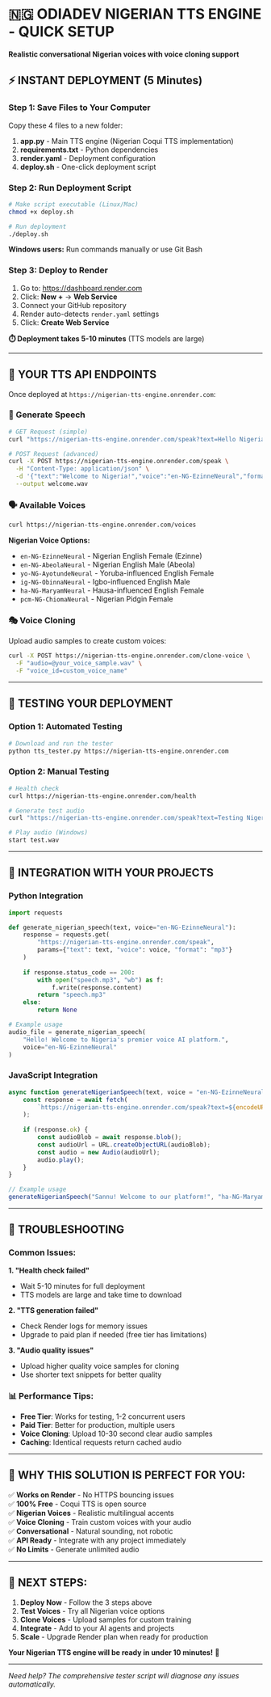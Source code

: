 # 🇳🇬 ODIADEV NIGERIAN TTS ENGINE - QUICK SETUP

**Realistic conversational Nigerian voices with voice cloning support**

## ⚡ INSTANT DEPLOYMENT (5 Minutes)

### Step 1: Save Files to Your Computer
Copy these 4 files to a new folder:

1. **app.py** - Main TTS engine (Nigerian Coqui TTS implementation)
2. **requirements.txt** - Python dependencies  
3. **render.yaml** - Deployment configuration
4. **deploy.sh** - One-click deployment script

### Step 2: Run Deployment Script
```bash
# Make script executable (Linux/Mac)
chmod +x deploy.sh

# Run deployment
./deploy.sh
```

**Windows users:** Run commands manually or use Git Bash

### Step 3: Deploy to Render
1. Go to: https://dashboard.render.com
2. Click: **New +** → **Web Service**
3. Connect your GitHub repository
4. Render auto-detects `render.yaml` settings
5. Click: **Create Web Service**

**⏱️ Deployment takes 5-10 minutes** (TTS models are large)

---

## 🎯 YOUR TTS API ENDPOINTS

Once deployed at `https://nigerian-tts-engine.onrender.com`:

### 🎤 Generate Speech
```bash
# GET Request (simple)
curl "https://nigerian-tts-engine.onrender.com/speak?text=Hello Nigeria&voice=en-NG-EzinneNeural" --output speech.wav

# POST Request (advanced)
curl -X POST https://nigerian-tts-engine.onrender.com/speak \
  -H "Content-Type: application/json" \
  -d '{"text":"Welcome to Nigeria!","voice":"en-NG-EzinneNeural","format":"mp3"}' \
  --output welcome.wav
```

### 🗣️ Available Voices
```bash
curl https://nigerian-tts-engine.onrender.com/voices
```

**Nigerian Voice Options:**
- `en-NG-EzinneNeural` - Nigerian English Female (Ezinne) 
- `en-NG-AbeolaNeural` - Nigerian English Male (Abeola)
- `yo-NG-AyotundeNeural` - Yoruba-influenced English Female
- `ig-NG-ObinnaNeural` - Igbo-influenced English Male  
- `ha-NG-MaryamNeural` - Hausa-influenced English Female
- `pcm-NG-ChiomaNeural` - Nigerian Pidgin Female

### 🎭 Voice Cloning
Upload audio samples to create custom voices:

```bash
curl -X POST https://nigerian-tts-engine.onrender.com/clone-voice \
  -F "audio=@your_voice_sample.wav" \
  -F "voice_id=custom_voice_name"
```

---

## 🧪 TESTING YOUR DEPLOYMENT

### Option 1: Automated Testing
```bash
# Download and run the tester
python tts_tester.py https://nigerian-tts-engine.onrender.com
```

### Option 2: Manual Testing  
```bash
# Health check
curl https://nigerian-tts-engine.onrender.com/health

# Generate test audio
curl "https://nigerian-tts-engine.onrender.com/speak?text=Testing Nigerian TTS&voice=en-NG-EzinneNeural" --output test.wav

# Play audio (Windows)
start test.wav
```

---

## 🤖 INTEGRATION WITH YOUR PROJECTS

### Python Integration
```python
import requests

def generate_nigerian_speech(text, voice="en-NG-EzinneNeural"):
    response = requests.get(
        "https://nigerian-tts-engine.onrender.com/speak",
        params={"text": text, "voice": voice, "format": "mp3"}
    )
    
    if response.status_code == 200:
        with open("speech.mp3", "wb") as f:
            f.write(response.content)
        return "speech.mp3"
    else:
        return None

# Example usage
audio_file = generate_nigerian_speech(
    "Hello! Welcome to Nigeria's premier voice AI platform.",
    voice="en-NG-EzinneNeural"
)
```

### JavaScript Integration
```javascript
async function generateNigerianSpeech(text, voice = "en-NG-EzinneNeural") {
    const response = await fetch(
        `https://nigerian-tts-engine.onrender.com/speak?text=${encodeURIComponent(text)}&voice=${voice}`
    );
    
    if (response.ok) {
        const audioBlob = await response.blob();
        const audioUrl = URL.createObjectURL(audioBlob);
        const audio = new Audio(audioUrl);
        audio.play();
    }
}

// Example usage
generateNigerianSpeech("Sannu! Welcome to our platform!", "ha-NG-MaryamNeural");
```

---

## 🔧 TROUBLESHOOTING

### Common Issues:

**1. "Health check failed"**
- Wait 5-10 minutes for full deployment
- TTS models are large and take time to download

**2. "TTS generation failed"**  
- Check Render logs for memory issues
- Upgrade to paid plan if needed (free tier has limitations)

**3. "Audio quality issues"**
- Upload higher quality voice samples for cloning
- Use shorter text snippets for better quality

### 📊 Performance Tips:
- **Free Tier**: Works for testing, 1-2 concurrent users
- **Paid Tier**: Better for production, multiple users
- **Voice Cloning**: Upload 10-30 second clear audio samples
- **Caching**: Identical requests return cached audio

---

## 🎯 WHY THIS SOLUTION IS PERFECT FOR YOU:

✅ **Works on Render** - No HTTPS bouncing issues  
✅ **100% Free** - Coqui TTS is open source  
✅ **Nigerian Voices** - Realistic multilingual accents  
✅ **Voice Cloning** - Train custom voices with your audio  
✅ **Conversational** - Natural sounding, not robotic  
✅ **API Ready** - Integrate with any project immediately  
✅ **No Limits** - Generate unlimited audio  

---

## 🚀 NEXT STEPS:

1. **Deploy Now** - Follow the 3 steps above
2. **Test Voices** - Try all Nigerian voice options  
3. **Clone Voices** - Upload samples for custom training
4. **Integrate** - Add to your AI agents and projects
5. **Scale** - Upgrade Render plan when ready for production

**Your Nigerian TTS engine will be ready in under 10 minutes!** 🎉

---

*Need help? The comprehensive tester script will diagnose any issues automatically.*
